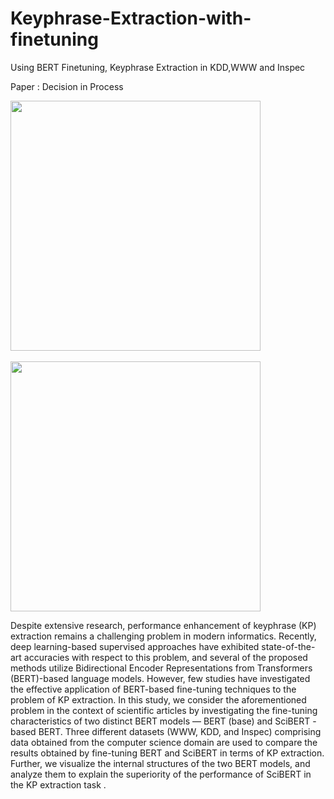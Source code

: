 # Keyphrase-Extraction-with-finetuning
Using BERT Finetuning, Keyphrase Extraction in KDD,WWW and Inspec

Paper : Decision in Process

<div>
  <img height="400" src="https://user-images.githubusercontent.com/42796949/81039197-4be15380-8ee3-11ea-9349-70b031882659.png">
  <br><br>
  <img height="400" src="https://user-images.githubusercontent.com/42796949/81039200-4c79ea00-8ee3-11ea-8d88-8e28750b8f74.png">
</div>
  
Despite extensive research, performance enhancement of keyphrase (KP) extraction remains a challenging problem in modern informatics.  Recently, deep learning-based supervised approaches have exhibited  state-of-the-art accuracies with respect to this problem, and several of the proposed methods  utilize Bidirectional Encoder Representations from Transformers (BERT)-based language models. However, few studies have investigated the effective application of BERT-based fine-tuning techniques to the problem of KP extraction. In this study, we consider the aforementioned problem in the context of scientific articles by investigating the fine-tuning characteristics of two distinct BERT models — BERT (base) and SciBERT -based BERT. Three different datasets (WWW, KDD, and Inspec) comprising data obtained from the computer science domain are used to compare the results obtained by fine-tuning BERT and SciBERT in terms of KP extraction. Further, we visualize the internal structures of the two BERT models, and analyze them to explain the superiority of the performance of SciBERT in the KP extraction task .
